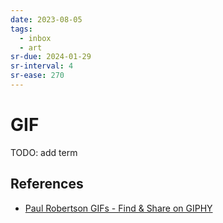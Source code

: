 ```yaml
---
date: 2023-08-05
tags:
  - inbox
  - art
sr-due: 2024-01-29
sr-interval: 4
sr-ease: 270
---
```

# GIF

TODO: add term

## References

- [Paul Robertson GIFs - Find &amp; Share on GIPHY](https://giphy.com/paulrobertson)

